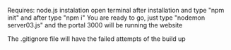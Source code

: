 Requires: node.js instalation
open terminal after installation and type "npm init" and after type "npm i"
You are ready to go, just type "nodemon server03.js" and the portal 3000 will be running the website

The .gitignore file will have the failed attempts of the build up
